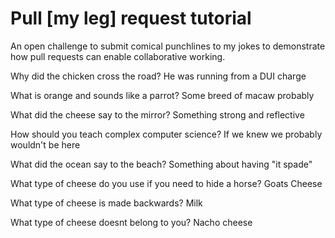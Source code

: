 # Pull [my leg] request tutorial
An open challenge to submit comical punchlines to my jokes to demonstrate how pull requests can enable collaborative working. 

Why did the chicken cross the road? He was running from a DUI charge

What is orange and sounds like a parrot? Some breed of macaw probably

What did the cheese say to the mirror? Something strong and reflective

How should you teach complex computer science? If we knew we probably wouldn't be here

What did the ocean say to the beach? Something about having "it spade"

What type of cheese do you use if you need to hide a horse? Goats Cheese

What type of cheese is made backwards? Milk

What type of cheese doesnt belong to you? Nacho cheese
